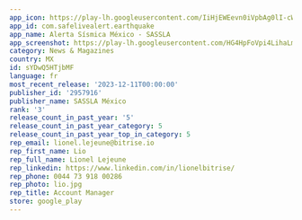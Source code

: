 ```yaml
---
app_icon: https://play-lh.googleusercontent.com/IiHjEWEevn0iVpbAg0lI-cWSxjR7fGxPdQdPzVDoXkYnD0PEXXaFivnx-4rW96RbrlSP
app_id: com.safelivealert.earthquake
app_name: Alerta Sísmica México - SASSLA
app_screenshot: https://play-lh.googleusercontent.com/HG4HpFoVpi4LihaLmPBsOlFk6RnsX7VN1WilhU9A4lKFum8QCL0_3jWRoy9hCJ5sRA
category: News & Magazines
country: MX
id: sYDwQ5HTjbMF
language: fr
most_recent_release: '2023-12-11T00:00:00'
publisher_id: '2957916'
publisher_name: SASSLA México
rank: '3'
release_count_in_past_year: '5'
release_count_in_past_year_category: 5
release_count_in_past_year_top_in_category: 5
rep_email: lionel.lejeune@bitrise.io
rep_first_name: Lio
rep_full_name: Lionel Lejeune
rep_linkedin: https://www.linkedin.com/in/lionelbitrise/
rep_phone: 0044 73 918 00286
rep_photo: lio.jpg
rep_title: Account Manager
store: google_play
---
```

